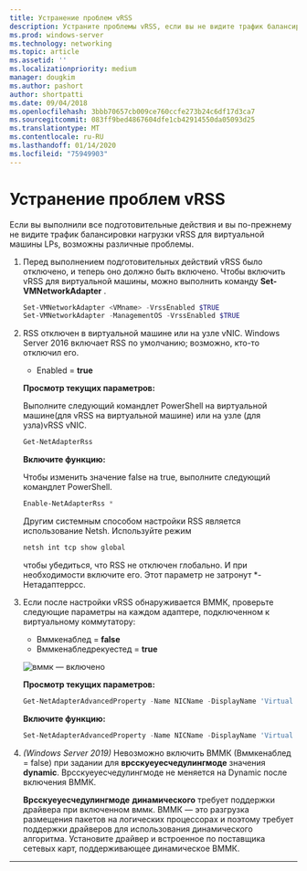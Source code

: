 ```yaml
---
title: Устранение проблем vRSS
description: Устраните проблемы vRSS, если вы не видите трафик балансировки нагрузки vRSS для виртуальной машины LPs.
ms.prod: windows-server
ms.technology: networking
ms.topic: article
ms.assetid: ''
ms.localizationpriority: medium
manager: dougkim
ms.author: pashort
author: shortpatti
ms.date: 09/04/2018
ms.openlocfilehash: 3bbb70657cb009ce760ccfe273b24c6df17d3ca7
ms.sourcegitcommit: 083ff9bed4867604dfe1cb42914550da05093d25
ms.translationtype: MT
ms.contentlocale: ru-RU
ms.lasthandoff: 01/14/2020
ms.locfileid: "75949903"
---
```

# <a name="resolve-vrss-issues"></a>Устранение проблем vRSS

Если вы выполнили все подготовительные действия и вы по-прежнему не видите трафик балансировки нагрузки vRSS для виртуальной машины LPs, возможны различные проблемы.

1. Перед выполнением подготовительных действий vRSS было отключено, и теперь оно должно быть включено. Чтобы включить vRSS для виртуальной машины, можно выполнить команду **Set-VMNetworkAdapter** .

   ```PowerShell
   Set-VMNetworkAdapter <VMname> -VrssEnabled $TRUE
   Set-VMNetworkAdapter -ManagementOS -VrssEnabled $TRUE
   ```

2. RSS отключен в виртуальной машине или на узле vNIC. Windows Server 2016 включает RSS по умолчанию; возможно, кто-то отключил его. 

   - Enabled = **true**

   **Просмотр текущих параметров:** 

   Выполните следующий командлет PowerShell на виртуальной машине\(для vRSS на виртуальной машине\) или на узле \(для узла\)vRSS vNIC.

   ```PowerShell
   Get-NetAdapterRss
   ```

   **Включите функцию:** 

   Чтобы изменить значение false на true, выполните следующий командлет PowerShell.

   ```PowerShell
   Enable-NetAdapterRss *
   ```
   
   Другим системным способом настройки RSS является использование Netsh. Используйте режим 
   
    ```cmd
   netsh int tcp show global
   ```
   
   чтобы убедиться, что RSS не отключен глобально. И при необходимости включите его. Этот параметр не затронут *-Нетадаптеррсс.

3. Если после настройки vRSS обнаруживается ВММК, проверьте следующие параметры на каждом адаптере, подключенном к виртуальному коммутатору:

   - Вммкенаблед = **false**
   - Вммкенабледрекуестед = **true**

   ![вммк — включено](../../media/vmmq-enabled.png)

   **Просмотр текущих параметров:** 

   ```PowerShell
   Get-NetAdapterAdvancedProperty -Name NICName -DisplayName 'Virtual Switch RSS'
   ```

   **Включите функцию:** 

   ```PowerShell
   Set-NetAdapterAdvancedProperty -Name NICName -DisplayName 'Virtual Switch RSS' -DisplayValue Enabled”
   ```
 
4. _(Windows Server 2019)_ Невозможно включить ВММК (Вммкенаблед = false) при задании для **врсскуеуесчедулингмоде** значения **dynamic**. Врсскуеуесчедулингмоде не меняется на Dynamic после включения ВММК.<p>**Врсскуеуесчедулингмоде** **динамического** требует поддержки драйвера при включенном вммк.  ВММК — это разгрузка размещения пакетов на логических процессорах и поэтому требует поддержки драйверов для использования динамического алгоритма.  Установите драйвер и встроенное по поставщика сетевых карт, поддерживающее динамическое ВММК.



---
